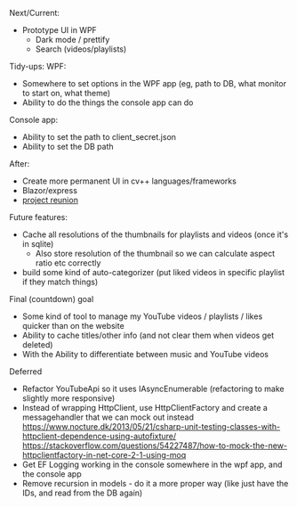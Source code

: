 Next/Current:
- Prototype UI in WPF
  - Dark mode / prettify
  - Search (videos/playlists)


Tidy-ups:
WPF:
- Somewhere to set options in the WPF app (eg, path to DB, what monitor to start on, what theme)
- Ability to do the things the console app can do

Console app:
- Ability to set the path to client_secret.json
- Ability to set the DB path

After:
- Create more permanent UI in cv++ languages/frameworks
- Blazor/express
- [project reunion](https://github.com/microsoft/ProjectReunion)

Future features:
- Cache all resolutions of the thumbnails for playlists and videos (once it's in sqlite)
  - Also store resolution of the thumbnail so we can calculate aspect ratio etc correctly
- build some kind of auto-categorizer (put liked videos in specific playlist if they match things)

Final (countdown) goal
- Some kind of tool to manage my YouTube videos / playlists / likes quicker than on the website
- Ability to cache titles/other info (and not clear them when videos get deleted)
- With the Ability to differentiate between music and YouTube videos

Deferred
- Refactor YouTubeApi so it uses IAsyncEnumerable (refactoring to make slightly more responsive)
- Instead of wrapping HttpClient, use HttpClientFactory and create a messagehandler that we can mock out instead
	https://www.nocture.dk/2013/05/21/csharp-unit-testing-classes-with-httpclient-dependence-using-autofixture/
	https://stackoverflow.com/questions/54227487/how-to-mock-the-new-httpclientfactory-in-net-core-2-1-using-moq
- Get EF Logging working in the console somewhere in the wpf app, and the console app
- Remove recursion in models - do it a more proper way (like just have the IDs, and read from the DB again)